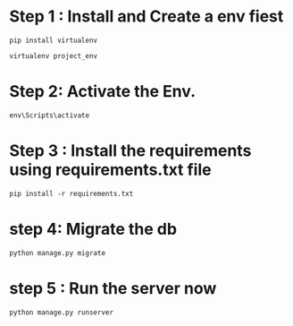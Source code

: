 # Step 1 : Install and Create a env fiest 



```
pip install virtualenv 
```

```
virtualenv project_env
```

# Step 2: Activate the Env.

```
env\Scripts\activate
```

# Step 3 : Install the requirements using requirements.txt file

```
pip install -r requirements.txt
```

# step 4: Migrate the db 

```
python manage.py migrate
```

# step 5 : Run the server now 

```
python manage.py runserver
```

